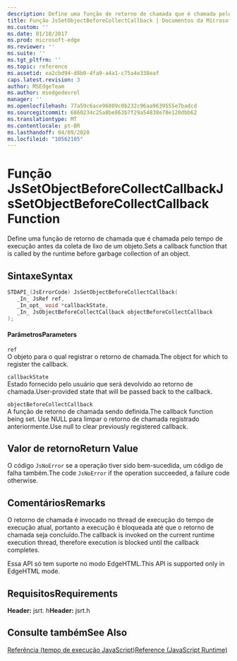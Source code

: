 ```yaml
---
description: Define uma função de retorno de chamada que é chamada pelo tempo de execução antes da coleta de lixo de um objeto.
title: Função JsSetObjectBeforeCollectCallback | Documentos da Microsoft
ms.custom: ''
ms.date: 01/18/2017
ms.prod: microsoft-edge
ms.reviewer: ''
ms.suite: ''
ms.tgt_pltfrm: ''
ms.topic: reference
ms.assetid: ea2cbd94-d8b0-4fa9-a4a1-c75a4e338eaf
caps.latest.revision: 3
author: MSEdgeTeam
ms.author: msedgedevrel
manager: ''
ms.openlocfilehash: 77a59c6ace96809c0b232c96aa9639555e7badcd
ms.sourcegitcommit: 6860234c25a8be863b7f29a54838e78e120dbb62
ms.translationtype: MT
ms.contentlocale: pt-BR
ms.lasthandoff: 04/09/2020
ms.locfileid: "10562105"
---
```

# <span data-ttu-id="e3adc-103">Função JsSetObjectBeforeCollectCallback</span><span class="sxs-lookup"><span data-stu-id="e3adc-103">JsSetObjectBeforeCollectCallback Function</span></span>
<span data-ttu-id="e3adc-104">Define uma função de retorno de chamada que é chamada pelo tempo de execução antes da coleta de lixo de um objeto.</span><span class="sxs-lookup"><span data-stu-id="e3adc-104">Sets a callback function that is called by the runtime before garbage collection of an object.</span></span>  
  
## <span data-ttu-id="e3adc-105">Sintaxe</span><span class="sxs-lookup"><span data-stu-id="e3adc-105">Syntax</span></span>  
  
```cpp  
STDAPI_(JsErrorCode) JsSetObjectBeforeCollectCallback(  
   _In_ JsRef ref,  
   _In_opt_ void *callbackState,  
   _In_ JsObjectBeforeCollectCallback objectBeforeCollectCallback  
);  
```  
  
#### <span data-ttu-id="e3adc-106">Parâmetros</span><span class="sxs-lookup"><span data-stu-id="e3adc-106">Parameters</span></span>  
 `ref`  
 <span data-ttu-id="e3adc-107">O objeto para o qual registrar o retorno de chamada.</span><span class="sxs-lookup"><span data-stu-id="e3adc-107">The object for which to register the callback.</span></span>  
  
 `callbackState`  
 <span data-ttu-id="e3adc-108">Estado fornecido pelo usuário que será devolvido ao retorno de chamada.</span><span class="sxs-lookup"><span data-stu-id="e3adc-108">User-provided state that will be passed back to the callback.</span></span>  
  
 `objectBeforeCollectCallback`  
 <span data-ttu-id="e3adc-109">A função de retorno de chamada sendo definida.</span><span class="sxs-lookup"><span data-stu-id="e3adc-109">The callback function being set.</span></span> <span data-ttu-id="e3adc-110">Use NULL para limpar o retorno de chamada registrado anteriormente.</span><span class="sxs-lookup"><span data-stu-id="e3adc-110">Use null to clear previously registered callback.</span></span>  
  
## <span data-ttu-id="e3adc-111">Valor de retorno</span><span class="sxs-lookup"><span data-stu-id="e3adc-111">Return Value</span></span>  
 <span data-ttu-id="e3adc-112">O código `JsNoError` se a operação tiver sido bem-sucedida, um código de falha também.</span><span class="sxs-lookup"><span data-stu-id="e3adc-112">The code `JsNoError` if the operation succeeded, a failure code otherwise.</span></span>  
  
## <span data-ttu-id="e3adc-113">Comentários</span><span class="sxs-lookup"><span data-stu-id="e3adc-113">Remarks</span></span>  
 <span data-ttu-id="e3adc-114">O retorno de chamada é invocado no thread de execução do tempo de execução atual, portanto a execução é bloqueada até que o retorno de chamada seja concluído.</span><span class="sxs-lookup"><span data-stu-id="e3adc-114">The callback is invoked on the current runtime execution thread, therefore execution is blocked until the callback completes.</span></span>  
  
 <span data-ttu-id="e3adc-115">Essa API só tem suporte no modo EdgeHTML.</span><span class="sxs-lookup"><span data-stu-id="e3adc-115">This API is supported only in EdgeHTML mode.</span></span>  
  
## <span data-ttu-id="e3adc-116">Requisitos</span><span class="sxs-lookup"><span data-stu-id="e3adc-116">Requirements</span></span>  
 <span data-ttu-id="e3adc-117">**Header:** jsrt. h</span><span class="sxs-lookup"><span data-stu-id="e3adc-117">**Header:** jsrt.h</span></span>  
  
## <span data-ttu-id="e3adc-118">Consulte também</span><span class="sxs-lookup"><span data-stu-id="e3adc-118">See Also</span></span>  
 [<span data-ttu-id="e3adc-119">Referência (tempo de execução JavaScript)</span><span class="sxs-lookup"><span data-stu-id="e3adc-119">Reference (JavaScript Runtime)</span></span>](../chakra-hosting/reference-javascript-runtime.md)